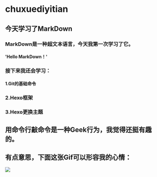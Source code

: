 # chuxuediyitian
## **今天学习了MarkDown**
### MarkDown是一种超文本语言，今天我第一次学习了它。
#### 'Hello MarkDown！'
### 接下来我还会学习：
#### 1.Git的基础命令
### 2.Hexo框架
### 3.Hexo更换主题
## 用命令行敲命令是一种**Geek**行为，我觉得还挺有趣的。

## 有点意思，下面这张Gif可以形容我的心情：

![](https://qgt-style.oss-cn-hangzhou.aliyuncs.com/newcoursep4/g1/g1-2-2/tenor.gif)
